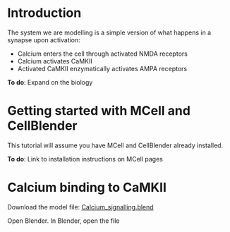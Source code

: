 # Introduction



The system we are modelling is a simple version of what happens in a synapse upon activation:

- Calcium enters the cell through activated NMDA receptors
- Calcium activates CaMKII 
- Activated CaMKII enzymatically activates AMPA receptors

**To do**: Expand on the biology


# Getting started with MCell and CellBlender

This tutorial will assume you have MCell and CellBlender already installed.

**To do**: Link to installation instructions on MCell pages

# Calcium binding to CaMKII

Download the model file: [Calcium_signalling.blend](MCell-tutorial/Calcium_signalling.blend) 


Open Blender. In Blender, open the file 




<!-- ### Header 3 -->

<!-- - Bulleted -->
<!-- - List -->

<!-- 1. Numbered -->
<!-- 2. List -->

<!-- **Bold** and _Italic_ and `Code` text -->

<!-- [Link](url) and ![Image](src) -->
<!-- ``` -->

<!-- For more details see [GitHub Flavored Markdown](https://guides.github.com/features/mastering-markdown/). -->

<!-- ### Jekyll Themes -->

<!-- Your Pages site will use the layout and styles from the Jekyll theme you have selected in your [repository settings](https://github.com/MelanieIStefan/MCell-tutorial/settings). The name of this theme is saved in the Jekyll `_config.yml` configuration file. -->

<!-- ### Support or Contact -->

<!-- Having trouble with Pages? Check out our [documentation](https://help.github.com/categories/github-pages-basics/) or [contact support](https://github.com/contact) and we’ll help you sort it out. -->
